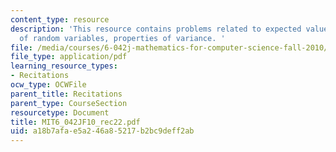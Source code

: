 ```yaml
---
content_type: resource
description: 'This resource contains problems related to expected value rule for functions
  of random variables, properties of variance. '
file: /media/courses/6-042j-mathematics-for-computer-science-fall-2010/a18b7afae5a246a85217b2bc9deff2ab_MIT6_042JF10_rec22.pdf
file_type: application/pdf
learning_resource_types:
- Recitations
ocw_type: OCWFile
parent_title: Recitations
parent_type: CourseSection
resourcetype: Document
title: MIT6_042JF10_rec22.pdf
uid: a18b7afa-e5a2-46a8-5217-b2bc9deff2ab
---
```

